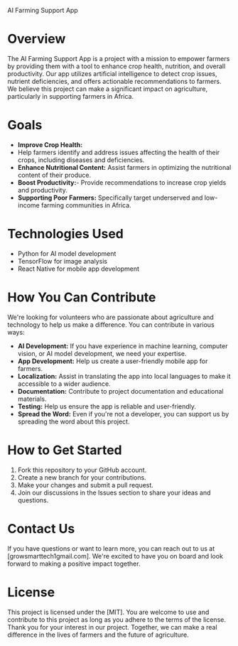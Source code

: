 AI Farming Support App
# Overview
The AI Farming Support App is a project with a mission to empower farmers by providing them with a tool to enhance crop health, nutrition, and overall productivity. Our app utilizes artificial intelligence to detect crop issues, nutrient deficiencies, and offers actionable recommendations to farmers. We believe this project can make a significant impact on agriculture, particularly in supporting farmers in Africa.
# Goals
- **Improve Crop Health:**
-  Help farmers identify and address issues affecting the health of their crops, including diseases and deficiencies.
- **Enhance Nutritional Content:** Assist farmers in optimizing the nutritional content of their produce.
 - **Boost Productivity:**- Provide recommendations to increase crop yields and productivity.
- **Supporting Poor Farmers:** Specifically target underserved and low-income farming communities in Africa.
# Technologies Used
- Python for AI model development
- TensorFlow for image analysis
- React Native for mobile app development
# How You Can Contribute
We're looking for volunteers who are passionate about agriculture and technology to help us make a difference. You can contribute in various ways:
- **AI Development:** If you have experience in machine learning, computer vision, or AI model development, we need your expertise.
- **App Development:** Help us create a user-friendly mobile app for farmers.
- **Localization:** Assist in translating the app into local languages to make it accessible to a wider audience.
- **Documentation:** Contribute to project documentation and educational materials.
- **Testing:** Help us ensure the app is reliable and user-friendly.
- **Spread the Word:** Even if you're not a developer, you can support us by spreading the word about this project.
# How to Get Started
1. Fork this repository to your GitHub account.
2. Create a new branch for your contributions.
3. Make your changes and submit a pull request.
4. Join our discussions in the Issues section to share your ideas and questions.
# Contact Us
If you have questions or want to learn more, you can reach out to us at [growsmarttech1gmail.com]. We're excited to have you on board and look forward to making a positive impact together.
# License
This project is licensed under the [MIT]. You are welcome to use and contribute to this project as long as you adhere to the terms of the license.
Thank you for your interest in our project. Together, we can make a real difference in the lives of farmers and the future of agriculture.
